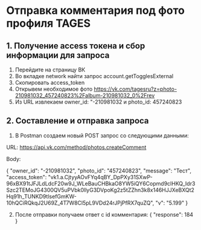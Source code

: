 # Отправка комментария под фото профиля TAGES

##  1. Получение access токена и сбор информации для запроса
1. Перейдите на страницу ВК
2. Во вкладке network найти запрос account.getTogglesExternal
3. Скопировать access_token
4. Открывем необходимое фото https://vk.com/tagesru?z=photo-210981032_457240823%2Falbum-210981032_0%2Frev
5. Из URL извлекаем owner_id: "-210981032 и photo_id: 457240823

##  2. Составление и отправка запроса
1. В Postman создаем новый POST запрос со следующими данными:

  URL: https://api.vk.com/method/photos.createComment

  Body:

   {
       "owner_id": "-210981032",
       "photo_id": "457240823",
       "message": "Тест",
       "access_token": "vk1.a.CjtyyAOvFYq4qBY_DpPXy31SXwP-96xBX91tJFJLdLdcF20w9J_WLeBauCHBkaO8YW5iQY6Copmd9clHKQ_Idr3Szc2TEMoJG4300QV5uPVbk0llyG3DVpoKg2z5tZZhn3k8x146HJJXeBXQt2Hq91h_TUNKD9tlsefGmKW-10hQCiRQkqJ2U69Z_4T7W8Cl5pL9VDd24rJPjPfRX7quZQ",
       "v": "5.199"
   }
   
2. После отправки получаем ответ с id комментария:
    {
        "response": 184
    }
